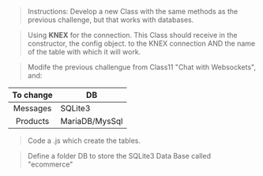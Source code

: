 > Instructions: Develop a new Class with the same methods as the previous challenge, but that works with databases.

> Using __KNEX__ for the connection. This Class should receive in the constructor, the config object. to the KNEX connection AND the name of the table with which it will work.

> Modife the previous challengue from Class11 "Chat with Websockets", and:

| To change | DB             |
| :-------: | -------------- |
| Messages  | SQLite3        |
| Products  | MariaDB/MysSql |

> Code a .js which create the tables.

> Define a folder DB to store the SQLite3 Data Base called "ecommerce" 
